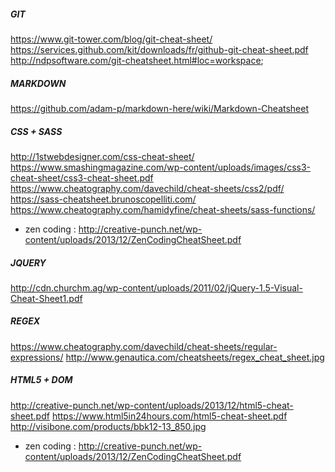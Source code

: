##### GIT
https://www.git-tower.com/blog/git-cheat-sheet/
https://services.github.com/kit/downloads/fr/github-git-cheat-sheet.pdf
http://ndpsoftware.com/git-cheatsheet.html#loc=workspace;

##### MARKDOWN
https://github.com/adam-p/markdown-here/wiki/Markdown-Cheatsheet


##### CSS + SASS
http://1stwebdesigner.com/css-cheat-sheet/
https://www.smashingmagazine.com/wp-content/uploads/images/css3-cheat-sheet/css3-cheat-sheet.pdf
https://www.cheatography.com/davechild/cheat-sheets/css2/pdf/
https://sass-cheatsheet.brunoscopelliti.com/
https://www.cheatography.com/hamidyfine/cheat-sheets/sass-functions/
- zen coding : http://creative-punch.net/wp-content/uploads/2013/12/ZenCodingCheatSheet.pdf

##### JQUERY
http://cdn.churchm.ag/wp-content/uploads/2011/02/jQuery-1.5-Visual-Cheat-Sheet1.pdf

##### REGEX
https://www.cheatography.com/davechild/cheat-sheets/regular-expressions/
http://www.genautica.com/cheatsheets/regex_cheat_sheet.jpg


##### HTML5 + DOM
http://creative-punch.net/wp-content/uploads/2013/12/html5-cheat-sheet.pdf
https://www.html5in24hours.com/html5-cheat-sheet.pdf
http://visibone.com/products/bbk12-13_850.jpg
- zen coding : http://creative-punch.net/wp-content/uploads/2013/12/ZenCodingCheatSheet.pdf
